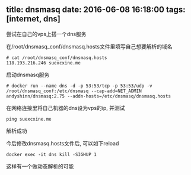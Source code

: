 title: dnsmasq
date: 2016-06-08 16:18:00
tags: [internet, dns]
---

尝试在自己的vps上搭一个dns服务
<!--more-->

在/root/dnsmasq_conf/dnsmasq.hosts文件里填写自己想要解析的域名
```
# cat /root/dnsmasq_conf/dnsmasq.hosts 
118.193.216.246 suexcxine.me
```
启动dnsmasq服务
```
# docker run --name dns -d -p 53:53/tcp -p 53:53/udp -v /root/dnsmasq_conf:/etc/dnsmasq --cap-add=NET_ADMIN andyshinn/dnsmasq:2.75 --addn-hosts=/etc/dnsmasq/dnsmasq.hosts
```
在网络连接里将自己机器的dns设为vps的ip, 并测试
```
ping suexcxine.me
```
解析成功

今后修改dnsmasq.hosts文件后, 可以如下reload
```
docker exec -it dns kill -SIGHUP 1 
```
这样有一个做动态解析的可能

